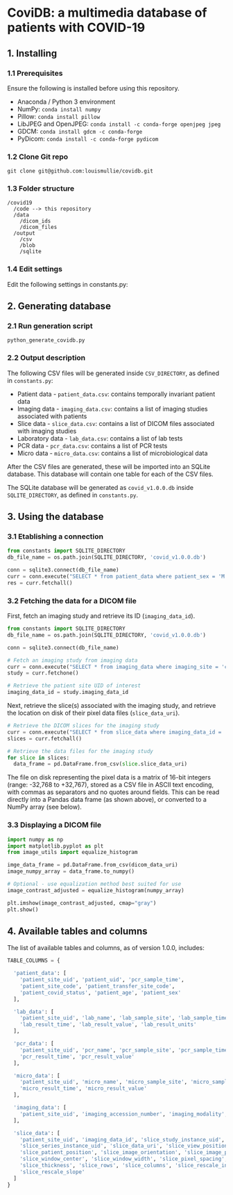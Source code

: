 # CoviDB: a multimedia database of patients with COVID-19

## 1. Installing

### 1.1 Prerequisites

Ensure the following is installed before using this repository.

- Anaconda / Python 3 environment
- NumPy: `conda install numpy`
- Pillow: `conda install pillow`
- LibJPEG and OpenJPEG: `conda install -c conda-forge openjpeg jpeg`
- GDCM: `conda install gdcm -c conda-forge`
- PyDicom: `conda install -c conda-forge pydicom`

### 1.2 Clone Git repo

`git clone git@github.com:louismullie/covidb.git`

### 1.3 Folder structure

```
/covid19
  /code --> this repository
  /data
    /dicom_ids
    /dicom_files
  /output
    /csv
    /blob
    /sqlite
```

### 1.4 Edit settings

Edit the following settings in constants.py:

## 2. Generating database

### 2.1 Run generation script

`python_generate_covidb.py`

### 2.2 Output description

The following CSV files will be generated inside `CSV_DIRECTORY`, as defined in `constants.py`:

- Patient data - `patient_data.csv`: contains temporally invariant patient data
- Imaging data - `imaging_data.csv`: contains a list of imaging studies associated with patients
- Slice data - `slice_data.csv`: contains a list of DICOM files associated with imaging studies
- Laboratory data - `lab_data.csv`: contains a list of lab tests
- PCR data - `pcr_data.csv`: contains a list of PCR tests
- Micro data - `micro_data.csv`: contains a list of microbiological data

After the CSV files are generated, these will be imported into an SQLite database. This database will contain one table for each of the CSV files. 

The SQLite database will be generated as `covid_v1.0.0.db` inside `SQLITE_DIRECTORY`, as defined in `constants.py`.

## 3. Using the database

### 3.1 Etablishing a connection

```python
from constants import SQLITE_DIRECTORY
db_file_name = os.path.join(SQLITE_DIRECTORY, 'covid_v1.0.0.db')

conn = sqlite3.connect(db_file_name)
curr = conn.execute("SELECT * from patient_data where patient_sex = 'M' AND patient_covid_status=1")
res = curr.fetchall()
```

### 3.2 Fetching the data for a DICOM file

First, fetch an imaging study and retrieve its ID (`imaging_data_id`).

```python
from constants import SQLITE_DIRECTORY
db_file_name = os.path.join(SQLITE_DIRECTORY, 'covid_v1.0.0.db')

conn = sqlite3.connect(db_file_name)

# Fetch an imaging study from imaging data
curr = conn.execute("SELECT * from imaging_data where imaging_site = 'chest' LIMIT 1")
study = curr.fetchone()

# Retrieve the patient site UID of interest
imaging_data_id = study.imaging_data_id
```

Next, retrieve the slice(s) associated with the imaging study, and retrieve the location on disk of their pixel data files  (`slice_data_uri`).

```python
# Retrieve the DICOM slices for the imaging study
curr = conn.execute("SELECT * from slice_data where imaging_data_id = '%s'" % imaging_data_id)
slices = curr.fetchall()

# Retrieve the data files for the imaging study
for slice in slices:
  data_frame = pd.DataFrame.from_csv(slice.slice_data_uri)
```

The file on disk representing the pixel data is a matrix of 16-bit integers (range: -32,768 to +32,767), stored as a CSV file in ASCII text encoding, with commas as separators and no quotes around fields. This can be read directly into a Pandas data frame (as shown above), or converted to a NumPy array (see below).

### 3.3 Displaying a DICOM file
```python
import numpy as np
import matplotlib.pyplot as plt
from image_utils import equalize_histogram

imge_data_frame = pd.DataFrame.from_csv(dicom_data_uri)
image_numpy_array = data_frame.to_numpy()

# Optional - use equalization method best suited for use
image_contrast_adjusted = equalize_histogram(numpy_array)

plt.imshow(image_contrast_adjusted, cmap="gray")
plt.show()
```

## 4. Available tables and columns

The list of available tables and columns, as of version 1.0.0, includes:

```python
TABLE_COLUMNS = {

  'patient_data': [
    'patient_site_uid', 'patient_uid', 'pcr_sample_time', 
    'patient_site_code', 'patient_transfer_site_code', 
    'patient_covid_status', 'patient_age', 'patient_sex'
  ],

  'lab_data': [
    'patient_site_uid', 'lab_name', 'lab_sample_site', 'lab_sample_time', 
    'lab_result_time', 'lab_result_value', 'lab_result_units'
  ],

  'pcr_data': [
    'patient_site_uid', 'pcr_name', 'pcr_sample_site', 'pcr_sample_time', 
    'pcr_result_time', 'pcr_result_value'
  ],

  'micro_data': [
    'patient_site_uid', 'micro_name', 'micro_sample_site', 'micro_sample_time', 
    'micro_result_time', 'micro_result_value'
  ],

  'imaging_data': [
    'patient_site_uid', 'imaging_accession_number', 'imaging_modality', 'imaging_site'
  ],

  'slice_data': [
    'patient_site_uid', 'imaging_data_id', 'slice_study_instance_uid', 
    'slice_series_instance_uid', 'slice_data_uri', 'slice_view_position', 
    'slice_patient_position', 'slice_image_orientation', 'slice_image_position', 
    'slice_window_center', 'slice_window_width', 'slice_pixel_spacing', 
    'slice_thickness', 'slice_rows', 'slice_columns', 'slice_rescale_intercept', 
    'slice_rescale_slope'
  ]
}
```
